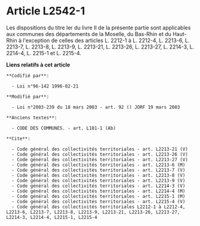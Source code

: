 # Article L2542-1

Les dispositions du titre Ier du livre II de la présente partie sont applicables aux communes des départements de la Moselle,
du Bas-Rhin et du Haut-Rhin à l'exception de celles des articles L. 2212-1 à L. 2212-4, L. 2213-6, L. 2213-7, L. 2213-8, L.
2213-9, L. 2213-21, L. 2213-26, L. 2213-27, L. 2214-3, L. 2214-4, L. 2215-1 et L. 2215-4.

**Liens relatifs à cet article**

	**Codifié par**:

	  - Loi n°96-142 1996-02-21

	**Modifié par**:

	  - Loi n°2003-239 du 18 mars 2003 - art. 92 () JORF 19 mars 2003

	**Anciens textes**:

	  - CODE DES COMMUNES. - art. L181-1 (Ab)

	**Cite**:

	  - Code général des collectivités territoriales - art. L2213-21 (V)
	  - Code général des collectivités territoriales - art. L2213-26 (V)
	  - Code général des collectivités territoriales - art. L2213-27 (V)
	  - Code général des collectivités territoriales - art. L2213-6 (M)
	  - Code général des collectivités territoriales - art. L2213-7 (V)
	  - Code général des collectivités territoriales - art. L2213-8 (V)
	  - Code général des collectivités territoriales - art. L2213-9 (V)
	  - Code général des collectivités territoriales - art. L2214-3 (V)
	  - Code général des collectivités territoriales - art. L2214-4 (M)
	  - Code général des collectivités territoriales - art. L2215-1 (M)
	  - Code général des collectivités territoriales - art. L2215-4 (V)
	  - Code général des collectivités territoriales L2212-1 à L2212-4, L2213-6, L2213-7, L2213-8, L2213-9, L2213-21, L2213-26, L2213-27, L2214-3, L2214-4, L2215-1, L2215-4
